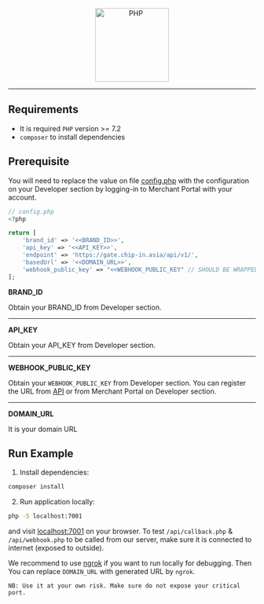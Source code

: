 <div align="center">
    <a href="https://php.net">
        <img
            alt="PHP"
            src="https://www.php.net/images/logos/new-php-logo.svg"
            width="150">
    </a>
</div>

---

## Requirements
* It is required `PHP` version >= 7.2
* `composer` to install dependencies

## Prerequisite
You will need to replace the value on file [config.php](./config.php) with the configuration on your Developer section by logging-in to Merchant Portal with your account.

```php
// config.php
<?php

return [
	'brand_id' => '<<BRAND_ID>>',
	'api_key' => '<<API_KEY>>',
	'endpoint' => 'https://gate.chip-in.asia/api/v1/',
  	'basedUrl' => '<<DOMAIN_URL>>',
  	'webhook_public_key' => "<<WEBHOOK_PUBLIC_KEY" // SHOULD BE WRAPPED IN DOUBLE QUOTES (")
];
```

**BRAND_ID**

Obtain your BRAND_ID from Developer section.

---
**API_KEY**

Obtain your API_KEY from Developer section.

---

**WEBHOOK_PUBLIC_KEY**

Obtain your `WEBHOOK_PUBLIC_KEY` from Developer section. You can register the URL from [API](https://developer.chip-in.asia/api) or from Merchant Portal on Developer section.

---

**DOMAIN_URL**

It is your domain URL

## Run Example
1. Install dependencies:
```bash
composer install
```

2. Run application locally:
```bash
php -S localhost:7001 
```

and visit [localhost:7001](http://localhost:7001) on your browser.
To test `/api/callback.php` & `/api/webhook.php` to be called from our server, make sure it is connected to internet (exposed to outside). 

We recommend to use [ngrok](https://ngrok.com/) if you want to run locally for debugging. Then You can replace `DOMAIN_URL` with generated URL by `ngrok`. 

`NB: Use it at your own risk. Make sure do not expose your critical port.`
